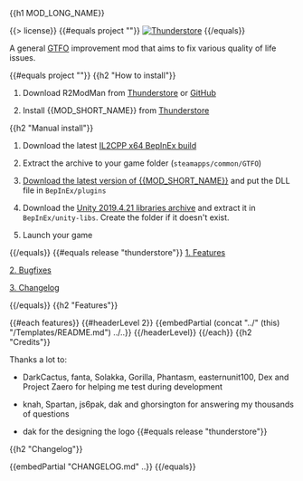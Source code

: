 {{h1 MOD_LONG_NAME}}

{{> license}}
{{#equals project ""}}
[![Thunderstore](https://img.shields.io/badge/Thunderstore-blue?style=for-the-badge)]({{../PKG_URL}})
{{/equals}}

A general [GTFO](https://store.steampowered.com/app/493520/GTFO) improvement mod that aims to fix various quality of life issues.

{{#equals project ""}}
{{h2 "How to install"}}

1. Download R2ModMan from [Thunderstore](https://thunderstore.io/package/ebkr/r2modman/) or [GitHub](https://github.com/ebkr/r2modmanPlus)

2. Install {{MOD_SHORT_NAME}} from [Thunderstore]({{../PKG_URL}})

{{h2 "Manual install"}}

1. Download the latest [IL2CPP x64 BepInEx build](https://builds.bepis.io/projects/bepinex_be)

2. Extract the archive to your game folder (`steamapps/common/GTFO`)

3. [Download the latest version of {{MOD_SHORT_NAME}}]({{REPO_URL}}/releases) and put the DLL file in `BepInEx/plugins`

4. Download the [Unity 2019.4.21 libraries archive](https://github.com/LavaGang/Unity-Runtime-Libraries/raw/master/2019.4.21.zip) and extract it in `BepInEx/unity-libs`. Create the folder if it doesn't exist.

5. Launch your game

{{/equals}}
{{#equals release "thunderstore"}}
[1. Features](#features)

[2. Bugfixes](#bugfixes)

[3. Changelog](#changelog)

{{/equals}}
{{h2 "Features"}}

{{#each features}}
{{#headerLevel 2}}
{{embedPartial (concat "../" (this) "/Templates/README.md") ../..}}
{{/headerLevel}}
{{/each}}
{{h2 "Credits"}}

Thanks a lot to:

- DarkCactus, fanta, Solakka, Gorilla, Phantasm, easternunit100, Dex and Project Zaero for helping me test during development

- knah, Spartan, js6pak, dak and ghorsington for answering my thousands of questions

- dak for the designing the logo
{{#equals release "thunderstore"}}

{{h2 "Changelog"}}

{{embedPartial "CHANGELOG.md" ..}}
{{/equals}}
